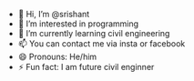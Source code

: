 - 👋 Hi, I’m @srishant
- 👀 I’m interested in programming 
- 🌱 I’m currently learning civil engineering
- 📫 You can contact me via insta or facebook
- 😄 Pronouns: He/him
- ⚡ Fun fact: I am future civil enginner

<!---
srishant-4/srishant-4 is a ✨ special ✨ repository because its `README.md` (this file) appears on your GitHub profile.
You can click the Preview link to take a look at your changes.
--->
